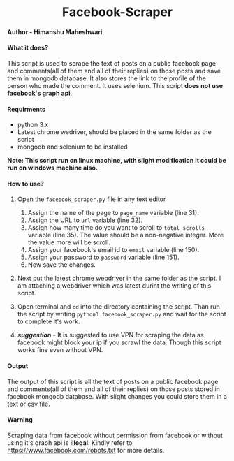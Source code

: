<h1 align="center"> Facebook-Scraper</h1>

#### Author - Himanshu Maheshwari

#### What it does?
This script is used to scrape the text of posts on a public facebook page and comments(all of them and all of their replies) on those posts and save them in mongodb database. It also stores the link to the profile of the person who made the comment. It uses selenium. This script __does not use facebook's graph api__.

#### Requirments
* python 3.x
* Latest chrome wedriver, should be placed in the same folder as the script
* mongodb and selenium to be installed

__Note: This script run on linux machine, with slight modification it could be run on windows machine also.__

#### How to use?
1) Open the `facebook_scraper.py` file in any text editor
	1) Assign the name of the page to `page_name` variable (line 31).
	2) Assign the URL to `url` variable (line 32).
	3) Assign how many time do you want to scroll to `total_scrolls` variable (line 35). The value should be a non-negative integer. More the value more will be scroll.
	4) Assign your facebook's email id to `email` variable (line 150). 
	5) Assign your password to `password` variable (line 151).
	6) Now save the changes.

2) Next put the latest chrome webdriver in the same folder as the script. I am attaching a webdriver which was latest durint the writing of this script.

3) Open terminal and `cd` into the directory containing the script. Than run the script by writing `python3 facebook_scraper.py` and wait for the script to complete it's work. 

4) _**suggestion**_ - It is suggested to use VPN for scraping the data as facebook might block your ip if you scrawl the data. Though this script works fine even without VPN.

#### Output
The output of this script is all the text of posts on a public facebook page and comments(all of them and all of their replies) on those posts stored in facebook mongodb database. With slight changes you could store them in a text or csv file.

#### Warning
Scraping data from facebook without permission from facebook or without using it's graph api is __illegal__. Kindly refer to https://www.facebook.com/robots.txt for more details.

